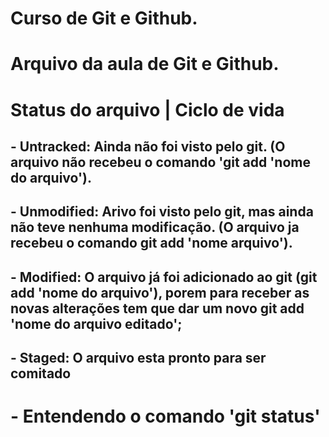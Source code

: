# Curso de Git e Github.

# Arquivo da aula de Git e Github.

# Status do arquivo | Ciclo de vida

## - Untracked: Ainda não foi visto pelo git. (O arquivo não recebeu o comando 'git add 'nome do arquivo').

## - Unmodified: Arivo foi visto pelo git, mas ainda não teve nenhuma modificação. (O arquivo ja recebeu o comando git add 'nome arquivo').

## - Modified: O arquivo já foi adicionado ao git (git add 'nome do arquivo'), porem para receber as novas alterações tem que dar um novo git add 'nome do arquivo editado';

## - Staged: O arquivo esta pronto para ser comitado

# - Entendendo o comando 'git status'

